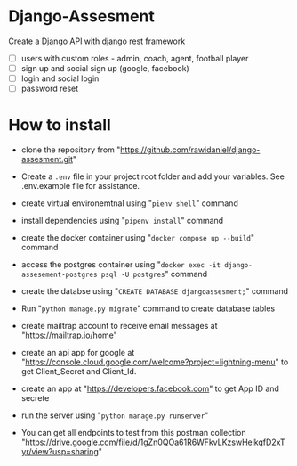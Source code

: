 # Django-Assesment

Create a Django API with django rest framework

- [ ] users with custom roles - admin, coach, agent, football player
- [ ] sign up and social sign up (google, facebook)
- [ ] login and social login
- [ ] password reset

# How to install

- clone the repository from "<https://github.com/rawidaniel/django-assesment.git>"

- Create a `.env` file in your project root folder and add your variables. See .env.example file for assistance.

- create virtual environemtnal using "`pienv shell`" command
- install dependencies using "`pipenv install`" command
- create the docker container using "`docker compose up --build`" command
- access the postgres container using "`docker exec -it django-assesement-postgres psql -U postgres`" command
- create the databse using "`CREATE DATABASE djangoassesment;`" command

- Run "`python manage.py migrate`" command to create database tables
- create mailtrap account to receive email messages at "<https://mailtrap.io/home>"
- create an api app for google at "<https://console.cloud.google.com/welcome?project=lightning-menu>" to get Client_Secret and Client_Id.
- create an app at "<https://developers.facebook.com>" to get App ID and secrete

- run the server using "`python manage.py runserver`"
- You can get all endpoints to test from this postman collection "<https://drive.google.com/file/d/1gZn0QOa61R6WFkvLKzswHelkqfD2xTyr/view?usp=sharing>"
